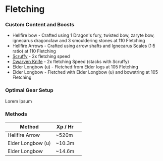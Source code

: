 # Fletching

### Custom Content and Boosts

* Hellfire bow - Crafted using 1 Dragon's fury, twisted bow, zaryte bow, ignecarus dragonclaw and 3 smouldering stones at 110 Fletching
* Hellfire Arrows - Crafted using arrow shafts and Ignecarus Scales (1:5 ratio) at 110 Fletching
* [Scruffy](https://bso-wiki.oldschool.gg/custom-items/pets) - 2x fletching speed
* [Dwarven Knife](https://bso-wiki.oldschool.gg/custom-items/equippables#dwarven-equipment) - 2x fletching Speed (stacks with Scruffy)
* Elder Longbow (u) - Fletched from Elder logs at 105 Fletching
* Elder Longbow - Fletched with Elder Longbow (u) and bowstring at 105 Fletching

### Optimal Gear Setup

Lorem Ipsum

### Methods

| Method            | Xp / Hr |   |
| ----------------- | ------- | - |
| Hellfire Arrow    | \~520m  |   |
| Elder Longbow (u) | \~10.3m |   |
| Elder Longbow     | \~14.6m |   |

